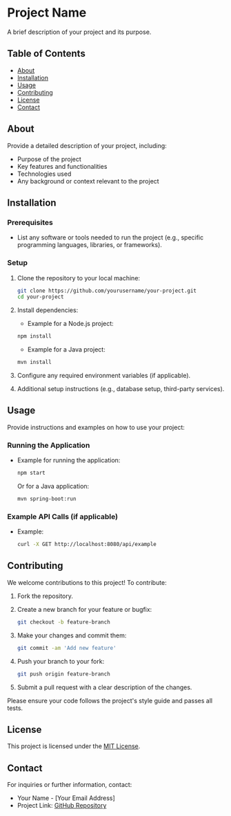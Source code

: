 # Project Name

A brief description of your project and its purpose.

## Table of Contents

- [About](#about)
- [Installation](#installation)
- [Usage](#usage)
- [Contributing](#contributing)
- [License](#license)
- [Contact](#contact)

## About

Provide a detailed description of your project, including:

- Purpose of the project
- Key features and functionalities
- Technologies used
- Any background or context relevant to the project

## Installation

### Prerequisites

- List any software or tools needed to run the project (e.g., specific programming languages, libraries, or frameworks).

### Setup

1. Clone the repository to your local machine:
    ```bash
    git clone https://github.com/yourusername/your-project.git
    cd your-project
    ```

2. Install dependencies:
    - Example for a Node.js project:
    ```bash
    npm install
    ```

    - Example for a Java project:
    ```bash
    mvn install
    ```

3. Configure any required environment variables (if applicable).

4. Additional setup instructions (e.g., database setup, third-party services).

## Usage

Provide instructions and examples on how to use your project:

### Running the Application

- Example for running the application:
    ```bash
    npm start
    ```

    Or for a Java application:
    ```bash
    mvn spring-boot:run
    ```

### Example API Calls (if applicable)

- Example:
    ```bash
    curl -X GET http://localhost:8080/api/example
    ```

## Contributing

We welcome contributions to this project! To contribute:

1. Fork the repository.
2. Create a new branch for your feature or bugfix:
    ```bash
    git checkout -b feature-branch
    ```

3. Make your changes and commit them:
    ```bash
    git commit -am 'Add new feature'
    ```

4. Push your branch to your fork:
    ```bash
    git push origin feature-branch
    ```

5. Submit a pull request with a clear description of the changes.

Please ensure your code follows the project's style guide and passes all tests.

## License

This project is licensed under the [MIT License](LICENSE).

## Contact

For inquiries or further information, contact:

- Your Name - [Your Email Address]
- Project Link: [GitHub Repository](https://github.com/yourusername/your-project)
